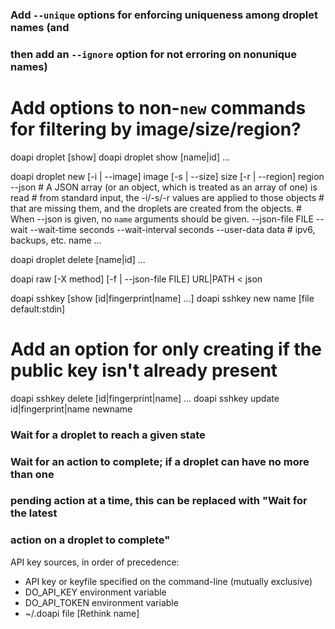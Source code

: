 ### Add `--unique` options for enforcing uniqueness among droplet names (and
### then add an `--ignore` option for not erroring on nonunique names)

# Add options to non-`new` commands for filtering by image/size/region?

doapi droplet [show]
doapi droplet show [name|id] ...

doapi droplet new
    [-i | --image] image
    [-s | --size] size
    [-r | --region] region
    --json
     # A JSON array (or an object, which is treated as an array of one) is read
     # from standard input, the -i/-s/-r values are applied to those objects
     # that are missing them, and the droplets are created from the objects.
     # When --json is given, no `name` arguments should be given.
    --json-file FILE
    --wait
    --wait-time seconds
    --wait-interval seconds
    --user-data data
    # ipv6, backups, etc.
    name ...

doapi droplet delete [name|id] ...

doapi raw [-X method] [-f | --json-file FILE] URL|PATH < json

doapi sshkey [show [id|fingerprint|name] ...]
doapi sshkey new name [file default:stdin]
 # Add an option for only creating if the public key isn't already present
doapi sshkey delete [id|fingerprint|name] ...
doapi sshkey update id|fingerprint|name newname

### Wait for a droplet to reach a given state

### Wait for an action to complete; if a droplet can have no more than one
### pending action at a time, this can be replaced with "Wait for the latest
### action on a droplet to complete"



API key sources, in order of precedence:
 - API key or keyfile specified on the command-line (mutually exclusive)
 - DO_API_KEY environment variable
 - DO_API_TOKEN environment variable
 - ~/.doapi file [Rethink name]
